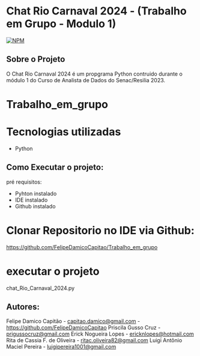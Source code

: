# Chat Rio Carnaval 2024 - (Trabalho em Grupo - Modulo 1)
[![NPM](https://img.shields.io/npm/l/react)](https://github.com/FelipeDamicoCapitao/Trabalho_em_grupo/blob/main/LICENSE)

## Sobre o Projeto
 O Chat Rio Carnaval 2024 é um propgrama Python contruido durante o módulo 1 do Curso de Analista de Dados do Senac/Resilia 2023.


# Trabalho_em_grupo

# Tecnologias utilizadas
 - Python

## Como Executar o projeto:

  pré requisitos:
   - Pyhton instalado
   - IDE instalado
   - Github instalado

  # Clonar Repositorio no IDE via Github:
  https://github.com/FelipeDamicoCapitao/Trabalho_em_grupo

  # executar o projeto
  chat_Rio_Carnaval_2024.py

## Autores:

  Felipe Damico Capitão - capitao.damico@gmail.com - https://github.com/FelipeDamicoCapitao
  Priscila Gusso Cruz - prigussocruz@gmail.com
  Erick Nogueira Lopes - ericknlopes@hotmail.com
  Rita de Cassia F. de Oliveira - ritac.oliveira82@gmail.com
  Luigi Antônio Maciel Pereira - luigipereira1001@gmail.com
  
